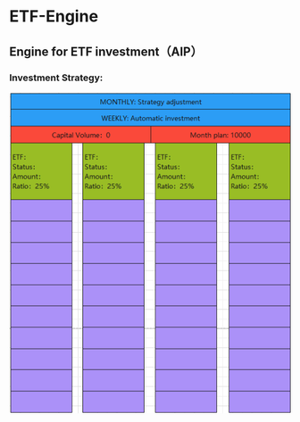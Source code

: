 # ETF-Engine

## Engine for ETF investment（AIP）


### Investment Strategy:

![Engine structure](https://github.com/Cyanostorm/ETF-Engine/blob/main/AIPEngine.png)

